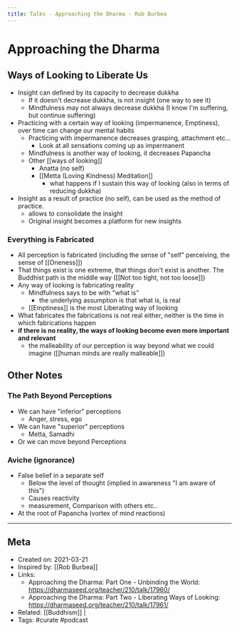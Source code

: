 ```yaml
---
title: Talks - Approaching the Dharma - Rob Burbea
---
```

# Approaching the Dharma

## Ways of Looking to Liberate Us
- Insight can defined by its capacity to decrease dukkha
    - If it doesn't decrease dukkha, is not insight (one way to see it)
    - Mindfulness may not always decrease dukkha (I know I'm suffering, but continue suffering)
- Practicing with a certain way of looking (impermanence, Emptiness), over time can change our mental habits
    - Practicing with impermanence decreases grasping, attachment etc...
        - Look at all sensations coming up as impermanent
    - Mindfulness is another way of looking, it decreases Papancha
    - Other [[ways of looking]]
		- Anatta (no self)
		- [[Metta (Loving Kindness) Meditation]]
			- what happens if I sustain this way of looking (also in terms of reducing dukkha)
- Insight as a result of practice (no self), can be used as the method of practice.
    - allows to consolidate the insight
    - Original insight becomes a platform for new insights

### Everything is Fabricated
- All perception is fabricated (including the sense of "self" perceiving, the sense of [[Oneness]]) 
- That things exist is one extreme, that things don't exist is another. The Buddhist path is the middle way ([[Not too tight, not too loose]])
- Any way of looking is fabricating reality
	- Mindfulness says to be with "what is"
		- the underlying assumption is that what is, is real
	- [[Emptiness]] is the most Liberating way of looking
- What fabricates the fabrications is not real either, neither is the time in which fabrications happen
- **if there is no reality, the ways of looking become even more important and relevant**
    - the malleability of our perception is way beyond what we could imagine ([[human minds are really malleable]])

## Other Notes
### The Path Beyond Perceptions
- We can have "inferior" perceptions
    - Anger, stress, ego
- We can have "superior" perceptions
    - Metta, Samadhi
- Or we can move beyond Perceptions

### Aviche (ignorance) 
- False belief in a separate self
	- Below the level of thought (implied in awareness "I am aware of this")
	- Causes reactivity
	- measurement, Comparison with others etc.. 
- At the root of Papancha (vortex of mind reactions) 

-------------------
## Meta
- Created on: 2021-03-21
- Inspired by: [[Rob Burbea]]
- Links: 
	- Approaching the Dharma: Part One - Unbinding the World: https://dharmaseed.org/teacher/210/talk/17960/
	- Approaching the Dharma: Part Two - Liberating Ways of Looking: https://dharmaseed.org/teacher/210/talk/17961/
- Related: [[Buddhism]] | 
- Tags: #curate #podcast 